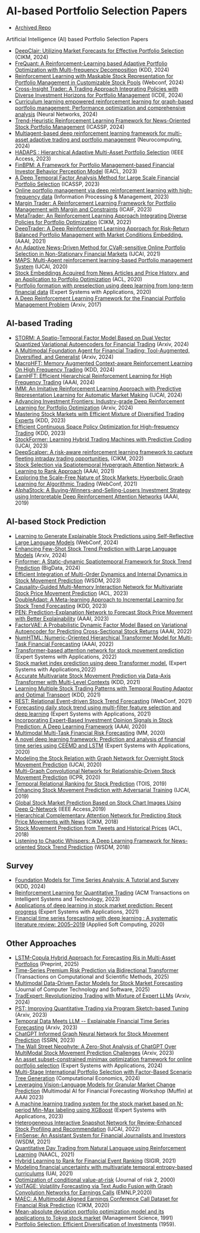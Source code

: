 # AI-based Portfolio Selection Papers
* [Archived Repo](https://github.com/sangyx/deep-finance?tab=readme-ov-file#portfolio-selection)

Artificial Intelligence (AI) based Portfolio Selection Papers

* [DeepClair: Utilizing Market Forecasts for Effective Portfolio Selection](https://arxiv.org/abs/2407.13427) (CIKM, 2024)
* [FreQuant: A Reinforcement-Learning based Adaptive Portfolio Optimization with Multi-frequency Decomposition](https://dl.acm.org/doi/abs/10.1145/3637528.3671668) (KDD, 2024)
* [Reinforcement Learning with Maskable Stock Representation for Portfolio Management in Customizable Stock Pools](https://dl.acm.org/doi/abs/10.1145/3589334.3645615) (Webconf, 2024)
* [Cross-Insight Trader: A Trading Approach Integrating Policies with Diverse Investment Horizons for Portfolio Management](https://ieeexplore.ieee.org/abstract/document/10597980) (ICDE, 2024)
* [Curriculum learning empowered reinforcement learning for graph-based portfolio management: Performance optimization and comprehensive analysis](https://www.sciencedirect.com/science/article/pii/S0893608024004611) (Neural Networks, 2024)
* [Trend-Heuristic Reinforcement Learning Framework for News-Oriented Stock Portfolio Management](https://ieeexplore.ieee.org/abstract/document/10447993) (ICASSP, 2024)
* [Multiagent-based deep reinforcement learning framework for multi-asset adaptive trading and portfolio management](https://www.sciencedirect.com/science/article/pii/S092523122400571X) (Neurocomputing, 2024)
* [HADAPS : Hierarchical Adaptive Multi-Asset Portfolio Selection](https://ieeexplore.ieee.org/document/10149353) (IEEE Access, 2023)
* [FinBPM: A Framework for Portfolio Management-based Financial Investor Behavior Perception Model](https://aclanthology.org/2024.eacl-long.15/) (EACL, 2023)
* [A Deep Temporal Factor Analysis Method for Large Scale Financial Portfolio Selection](https://ieeexplore.ieee.org/abstract/document/10095847) (ICASSP, 2023)
* [Online portfolio management via deep reinforcement learning with high-frequency data](https://www.sciencedirect.com/science/article/pii/S030645732200348X) (Information Processing & Management, 2023)
* [Margin Trader: A Reinforcement Learning Framework for Portfolio Management with Margin and Constraints](https://dl.acm.org/doi/abs/10.1145/3604237.3626906) (ICAIF, 2023)
* [MetaTrader: An Reinforcement Learning Approach Integrating Diverse Policies for Portfolio Optimization](https://dl.acm.org/doi/abs/10.1145/3511808.3557363) (CIKM, 2022)
* [DeepTrader: A Deep Reinforcement Learning Approach for Risk-Return Balanced Portfolio Management with Market Conditions Embedding.](https://ojs.aaai.org/index.php/AAAI/article/view/16144) (AAAI, 2021)
* [An Adaptive News-Driven Method for CVaR-sensitive Online Portfolio Selection in Non-Stationary Financial Markets](https://www.ijcai.org/proceedings/2021/0373) (IJCAI, 2021)
* [MAPS: Multi-Agent reinforcement learning-based Portfolio management System](https://www.ijcai.org/proceedings/2020/623) (IJCAI, 2020)
* [Stock Embeddings Acquired from News Articles and Price History, and an Application to Portfolio Optimization](https://aclanthology.org/2020.acl-main.307/) (ACL, 2020)
* [Portfolio formation with preselection using deep learning from long-term financial data](https://www.sciencedirect.com/science/article/pii/S0957417419307596) (Expert Systems with Applications, 2020)
* [A Deep Reinforcement Learning Framework for the Financial Portfolio Management Problem](https://arxiv.org/abs/1706.10059) (Arxiv, 2017)

## AI-based Trading
* [STORM: A Spatio-Temporal Factor Model Based on Dual Vector Quantized Variational Autoencoders for Financial Trading](https://arxiv.org/abs/2412.09468) (Arxiv, 2024)
* [A Multimodal Foundation Agent for Financial Trading: Tool-Augmented, Diversified, and Generalist](https://arxiv.org/abs/2402.18485) (Arxiv, 2024)
* [MacroHFT: Memory Augmented Context-aware Reinforcement Learning On High Frequency Trading](https://arxiv.org/abs/2406.14537) (KDD, 2024)
* [EarnHFT: Efficient Hierarchical Reinforcement Learning for High Frequency Trading](https://ojs.aaai.org/index.php/AAAI/article/view/29384) (AAAI, 2024)
* [IMM: An Imitative Reinforcement Learning Approach with Predictive Representation Learning for Automatic Market Making](https://www.ijcai.org/proceedings/2024/663) (IJCAI, 2024)
* [Advancing Investment Frontiers: Industry-grade Deep Reinforcement Learning for Portfolio Optimization](https://arxiv.org/abs/2403.07916) (Arxiv, 2024)
* [Mastering Stock Markets with Efficient Mixture of Diversified Trading Experts](https://dl.acm.org/doi/abs/10.1145/3580305.3599424) (KDD, 2023)
* [Efficient Continuous Space Policy Optimization for High-frequency Trading](https://dl.acm.org/doi/abs/10.1145/3580305.3599813) (KDD, 2023)
* [StockFormer: Learning Hybrid Trading Machines with Predictive Coding](https://www.ijcai.org/proceedings/2023/0530) (IJCAI, 2023)
* [DeepScalper: A risk-aware reinforcement learning framework to capture fleeting intraday trading opportunities.](https://dl.acm.org/doi/10.1145/3511808.3557283) (CIKM, 2022)
* [Stock Selection via Spatiotemporal Hypergraph Attention Network: A Learning to Rank Approach](https://ojs.aaai.org/index.php/AAAI/article/view/16127) (AAAI, 2021)
* [Exploring the Scale-Free Nature of Stock Markets: Hyperbolic Graph Learning for Algorithmic Trading](https://dl.acm.org/doi/abs/10.1145/3442381.3450095) (WebConf, 2021)
* [AlphaStock: A Buying-Winners-and-Selling-Losers Investment Strategy using Interpretable Deep Reinforcement Attention Networks](https://dl.acm.org/doi/abs/10.1145/3292500.3330647) (AAAI, 2019)

## AI-based Stock Prediction
* [Learning to Generate Explainable Stock Predictions using Self-Reflective Large Language Models](https://dl.acm.org/doi/abs/10.1145/3589334.3645611) (WebConf, 2024)
* [Enhancing Few-Shot Stock Trend Prediction with Large Language Models](https://arxiv.org/abs/2407.09003) (Arxiv, 2024)
* [Finformer: A Static-dynamic Spatiotemporal Framework for Stock Trend Prediction](https://ieeexplore.ieee.org/abstract/document/10386751) (BigData, 2024)
* [Efficient Integration of Multi-Order Dynamics and Internal Dynamics in Stock Movement Prediction](https://dl.acm.org/doi/abs/10.1145/3539597.3570427) (WSDM, 2023)
* [Causality-Guided Multi-Memory Interaction Network for Multivariate Stock Price Movement Prediction](https://aclanthology.org/2023.acl-long.679/) (ACL, 2023)
* [DoubleAdapt: A Meta-learning Approach to Incremental Learning for Stock Trend Forecasting](https://dl.acm.org/doi/abs/10.1145/3580305.3599315) (KDD, 2023)
* [PEN: Prediction-Explanation Network to Forecast Stock Price Movement with Better Explainability](https://ojs.aaai.org/index.php/AAAI/article/view/25648) (AAAI, 2023)
* [FactorVAE: A Probabilistic Dynamic Factor Model Based on Variational Autoencoder for Predicting Cross-Sectional Stock Returns](https://ojs.aaai.org/index.php/AAAI/article/view/20369) (AAAI, 2022)
* [NumHTML: Numeric-Oriented Hierarchical Transformer Model for Multi-Task Financial Forecasting](https://ojs.aaai.org/index.php/AAAI/article/view/21414) (AAAI, 2022)
* [Transformer-based attention network for stock movement prediction](https://www.sciencedirect.com/science/article/pii/S0957417422006170) (Expert Systems with Applications, 2022)
* [Stock market index prediction using deep Transformer model.](https://www.sciencedirect.com/science/article/pii/S0957417422013100) (Expert Systems with Applications,2022)
* [Accurate Multivariate Stock Movement Prediction via Data-Axis Transformer with Multi-Level Contexts](https://dl.acm.org/doi/abs/10.1145/3447548.3467297) (KDD, 2021)
* [Learning Multiple Stock Trading Patterns with Temporal Routing Adaptor and Optimal Transport](https://dl.acm.org/doi/abs/10.1145/3447548.3467358) (KDD, 2021)
* [REST: Relational Event-driven Stock Trend Forecasting](https://dl.acm.org/doi/abs/10.1145/3442381.3450032) (WebConf, 2021)
* [Forecasting daily stock trend using multi-filter feature selection and deep learning](https://www.sciencedirect.com/science/article/pii/S095741742031099X) (Expert Systems with Applications, 2021)
* [Incorporating Expert-Based Investment Opinion Signals in Stock Prediction: A Deep Learning Framework](https://ojs.aaai.org/index.php/AAAI/article/view/5445) (AAAI, 2020)
* [Multimodal Multi-Task Financial Risk Forecasting](https://dl.acm.org/doi/abs/10.1145/3394171.3413752) (MM, 2020)
* [A novel deep learning framework: Prediction and analysis of financial time series using CEEMD and LSTM](https://www.sciencedirect.com/science/article/pii/S0957417420304334) (Expert Systems with Applications, 2020)
* [Modeling the Stock Relation with Graph Network for Overnight Stock Movement Prediction](https://www.ijcai.org/proceedings/2020/0626) (IJCAI, 2020)
* [Multi-Graph Convolutional Network for Relationship-Driven Stock Movement Prediction](https://ieeexplore.ieee.org/abstract/document/9412695) (ICPR, 2020)
* [Temporal Relational Ranking for Stock Prediction](https://dl.acm.org/doi/abs/10.1145/3309547) (TOIS, 2019)
* [Enhancing Stock Movement Prediction with Adversarial Training](https://www.ijcai.org/proceedings/2019/0810) (IJCAI, 2019)
* [Global Stock Market Prediction Based on Stock Chart Images Using Deep Q-Network](https://ieeexplore.ieee.org/document/8901118) (IEEE Access,2019)
* [Hierarchical Complementary Attention Network for Predicting Stock Price Movements with News](https://dl.acm.org/doi/abs/10.1145/3269206.3269286) (CIKM, 2018)
* [Stock Movement Prediction from Tweets and Historical Prices](https://aclanthology.org/P18-1183/) (ACL, 2018) 
* [Listening to Chaotic Whispers: A Deep Learning Framework for News-oriented Stock Trend Prediction](https://dl.acm.org/doi/10.1145/3159652.3159690) (WSDM, 2018)

## Survey
* [Foundation Models for Time Series Analysis: A Tutorial and Survey](https://dl.acm.org/doi/abs/10.1145/3637528.3671451) (KDD, 2024)
* [Reinforcement Learning for Quantitative Trading](https://dl.acm.org/doi/full/10.1145/3582560) (ACM Transactions on Intelligent Systems and Technology, 2023)
* [Applications of deep learning in stock market prediction: Recent progress](https://www.sciencedirect.com/science/article/pii/S0957417421009441) (Expert Systems with Applications, 2021)
* [Financial time series forecasting with deep learning : A systematic literature review: 2005–2019](https://www.sciencedirect.com/science/article/pii/S1568494620301216) (Applied Soft Computing, 2020)

## Other Approaches
* [LSTM-Copula Hybrid Approach for Forecasting Ris in Multi-Asset Portfolios](https://www.preprints.org/manuscript/202505.0610/v1) (Preprint, 2025)
* [Time-Series Premium Risk Prediction via Bidirectional Transformer](https://www.pspress.org/index.php/tcsm/article/view/191) (Transactions on Computational and Scientific Methods, 2025)
* [Multimodal Data-Driven Factor Models for Stock Market Forecasting](https://ashpress.org/index.php/jcts/article/view/132) (Journal of Computer Technology and Software, 2025)
* [TradExpert: Revolutionizing Trading with Mixture of Expert LLMs](https://arxiv.org/abs/2411.00782) (Arxiv, 2024)
* [PST: Improving Quantitative Trading via Program Sketch-based Tuning](https://arxiv.org/abs/2310.05551) (Arxiv, 2023)
* [Temporal Data Meets LLM -- Explainable Financial Time Series Forecasting](https://arxiv.org/abs/2306.11025) (Arxiv, 2023)
* [ChatGPT Informed Graph Neural Network for Stock Movement Prediction](https://arxiv.org/abs/2306.03763) (SSRN, 2023)
* [The Wall Street Neophyte: A Zero-Shot Analysis of ChatGPT Over MultiModal Stock Movement Prediction Challenges](https://arxiv.org/abs/2304.05351) (Arxiv, 2023)
* [An asset subset-constrained minimax optimization framework for online portfolio selection](https://www.sciencedirect.com/science/article/pii/S0957417424011655) (Expert Systems with Applications, 2024)
* [Multi-Stage International Portfolio Selection with Factor-Based Scenario Tree Generation](https://link.springer.com/article/10.1007/s10614-024-10699-x) (Computational Economics, 2024)
* [Leveraging Vision-Language Models for Granular Market Change Prediction](https://arxiv.org/abs/2301.10166) (Multimodal AI for Financial Forecasting Workshop (Muffin) at AAAI 2023)
* [A machine learning trading system for the stock market based on N-period Min-Max labeling using XGBoost](https://www.sciencedirect.com/science/article/pii/S0957417422016414) (Expert Systems with Applications, 2023)
* [Heterogeneous Interactive Snapshot Network for Review-Enhanced Stock Profiling and Recommendation](https://www.ijcai.org/proceedings/2022/0550) (IJCAI, 2022)
* [FinSense: An Assistant System for Financial Journalists and Investors](https://dl.acm.org/doi/abs/10.1145/3437963.3441704) (WSDM, 2021)
* [Quantitative Day Trading from Natural Language using Reinforcement Learning](https://aclanthology.org/2021.naacl-main.316/) (NAACL, 2021)
* [Hybrid Learning to Rank for Financial Event Ranking](https://dl.acm.org/doi/abs/10.1145/3404835.3462969) (SIGIR, 2021)
* [Modeling financial uncertainty with multivariate temporal entropy-based curriculums](https://proceedings.mlr.press/v161/sawhney21a.html) (UAI, 2021)
* [Optimization of conditional value-at-risk](https://www.ise.ufl.edu/uryasev/files/2011/11/CVaR1_JOR.pdf) (Journal of risk 2, 2000)
* [VolTAGE: Volatility Forecasting via Text Audio Fusion with Graph Convolution Networks for Earnings Calls](https://aclanthology.org/2020.emnlp-main.643/) (EMNLP,2020)
* [MAEC: A Multimodal Aligned Earnings Conference Call Dataset for Financial Risk Prediction](https://dl.acm.org/doi/abs/10.1145/3340531.3412879) (CIKM, 2020)
* [Mean-absolute deviation portfolio optimization model and its applications to Tokyo stock market](https://www.jstor.org/stable/2632458) (Management Science, 1991)
* [Portfolio Selection: Efficient Diversification of Investments](https://www.jstor.org/stable/2975974?searchText=&searchUri=&ab_segments=&searchKey=&refreqid=fastly-default%3A93c79db50c6f70ff56cc64fdedc43b1a) (1959).
